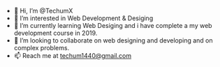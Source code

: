 - 👋 Hi, I’m @TechumX
- 👀 I’m interested in Web Development & Desiging
- 🌱 I’m currently learning Web Desiging and i have complete a my web development course in 2019. 
- 💞️ I’m looking to collaborate on web designing and developing and on complex problems.
- 📫 Reach me at techum1440@gmail.com

<!---
TechumX/TechumX is a ✨ special ✨ repository because its `README.md` (this file) appears on your GitHub profile.
You can click the Preview link to take a look at your changes.
--->
